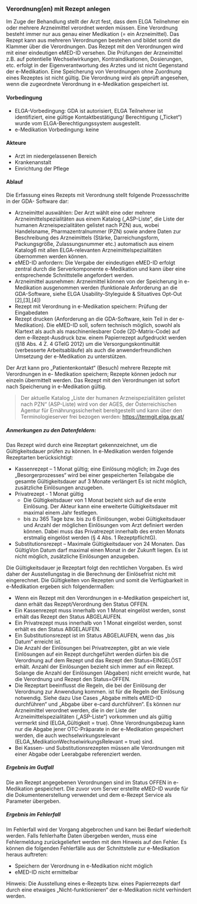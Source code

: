 <h3 id="verordnung-en-mit-rezept-anlegen">Verordnung(en) mit Rezept anlegen</h3>
<p>Im Zuge der Behandlung stellt der Arzt fest, dass dem ELGA Teilnehmer ein oder mehrere Arzneimittel verordnet werden müssen. Eine Verordnung besteht immer nur aus genau einer Medikation (= ein Arzneimittel). Das Rezept kann aus mehreren Verordnungen bestehen und bildet somit die Klammer über die Verordnungen. Das Rezept mit den Verordnungen wird mit einer eindeutigen eMED-ID versehen.
Die Prüfungen der Arzneimittel z.B. auf potentielle Wechselwirkungen, Kontraindikationen, Dosierungen, etc. erfolgt in der Eigenverantwortung des Arztes und ist nicht Gegenstand der e-Medikation.
Eine Speicherung von Verordnungen ohne Zuordnung eines Rezeptes ist nicht gültig. Die Verordnung wird als geprüft angesehen, wenn die zugeordnete Verordnung in e-Medikation gespeichert ist.</p>
<h4 id="vorbedingung">Vorbedingung</h4>
<ul>
<li>ELGA-Vorbedingung: GDA ist autorisiert, ELGA Teilnehmer ist identifiziert, eine gültige Kontaktbestätigung/ Berechtigung („Ticket“) wurde vom ELGA-Berechtigungssystem ausgestellt.</li>
<li>e-Medikation Vorbedingung: keine</li>
</ul>
<h4 id="akteure">Akteure</h4>
<ul>
<li>Arzt im niedergelassenen Bereich</li>
<li>Krankenanstalt</li>
<li>Einrichtung der Pflege</li>
</ul>
<h4 id="ablauf">Ablauf</h4>
<p>Die Erfassung eines Rezepts mit Verordnung stellt folgende Prozessschritte in der GDA- Software dar:</p>
<ul>
<li>Arzneimittel auswählen: Der Arzt wählt eine oder mehrere Arzneimittelspezialitäten aus einem Katalog („ASP-Liste“, die Liste der humanen Arzneispezialitäten gelistet nach PZN) aus, wobei Handelsname, Pharmazentralnummer (PZN) sowie andere Daten zur Beschreibung des Arzneimittels (Stärke, Darreichungsform, Packungsgröße, Zulassungsnummer etc.) automatisch aus einem Katalog6 mit allen ELGA-relevanten Arzneimittelspezialitäten übernommen werden können.</li>
<li>eMED-ID anfordern: Die Vergabe der eindeutigen eMED-ID erfolgt zentral durch die Serverkomponente e-Medikation und kann über eine entsprechende Schnittstelle angefordert werden.</li>
<li>Arzneimittel ausnehmen: Arzneimittel können von der Speicherung in e-Medikation ausgenommen werden (funktionale Anforderung an die GDA-Software, siehe ELGA Usability-Styleguide &amp; Situatives Opt-Out [2],[3],[4])</li>
<li>Rezept mit Verordnung in e-Medikation speichern: Prüfung der Eingabedaten</li>
<li>Rezept drucken (Anforderung an die GDA-Software, kein Teil in der e-Medikation). Die eMED-ID soll, sofern technisch möglich, sowohl als Klartext als auch als maschinenlesbarer Code (2D-Matrix-Code) auf dem e-Rezept-Ausdruck bzw. einem Papierrezept aufgedruckt werden (§18 Abs. 4 Z. 4 GTelG 2012) um die Versorgungskontinuität (verbesserte Arbeitsabläufe) als auch die anwenderfreundlichen Umsetzung der e-Medikation zu unterstützen.</li>
</ul>
<p>Der Arzt kann pro „Patientenkontakt“ (Besuch) mehrere Rezepte mit Verordnungen in e- Medikation speichern; Rezepte können jedoch nur einzeln übermittelt werden. Das Rezept mit den Verordnungen ist sofort nach Speicherung in e-Medikation gültig.</p>
<blockquote>
<p>Der aktuelle Katalog „Liste der humanen Arzneispezialitäten gelistet nach PZN“ (ASP-Liste) wird von der AGES, der Österreichischen Agentur für Ernährungssicherheit bereitgestellt und kann über den Terminologieserver frei bezogen werden: <a href="https://termgit.elga.gv.at/">https://termgit.elga.gv.at/</a></p>
</blockquote>
<h5 id="anmerkungen-zu-den-datenfeldern-">Anmerkungen zu den Datenfeldern:</h5>
<p>Das Rezept wird durch eine Rezeptart gekennzeichnet, um die Gültigkeitsdauer prüfen zu können. In e-Medikation werden folgende Rezeptarten berücksichtigt:</p>
<ul>
<li>Kassenrezept – 1 Monat gültig; eine Einlösung möglich; im Zuge des „Besorgerprozesses“ wird bei einer gespeicherten Teilabgabe die gesamte Gültigkeitsdauer auf 3 Monate verlängert
Es ist nicht möglich, zusätzliche Einlösungen anzugeben.</li>
<li>Privatrezept - 1 Monat gültig<ul>
<li>Die Gültigkeitsdauer von 1 Monat bezieht sich auf die erste Einlösung. Der Akteur kann eine erweiterte Gültigkeitsdauer mit maximal einem Jahr festlegen.</li>
<li>bis zu 365 Tage bzw. bis zu 6 Einlösungen, wobei Gültigkeitsdauer und Anzahl der möglichen Einlösungen vom Arzt definiert werden können.  Dabei muss das Privatrezept innerhalb des ersten Monats erstmalig eingelöst werden (§ 4 Abs. 1 RezeptpflichtG).</li>
</ul>
</li>
<li>Substitutionsrezept – Maximale Gültigkeitsdauer von 24 Monaten. Das GültigVon Datum darf maximal einen Monat in der Zukunft liegen. 
Es ist nicht möglich, zusätzliche Einlösungen anzugeben. </li>
</ul>
<p>Die Gültigkeitsdauer je Rezeptart folgt den rechtlichen Vorgaben. Es wird daher der Ausstellungstag in die Berechnung der Einlösefrist nicht mit eingerechnet. Die Gültigkeiten von Rezepten und somit die Verfügbarkeit in e-Medikation ergeben sich folgendermaßen:</p>
<ul>
<li>Wenn ein Rezept mit den Verordnungen in e-Medikation gespeichert ist, dann erhält das
Rezept/Verordnung den Status OFFEN.</li>
<li>Ein Kassenrezept muss innerhalb von 1 Monat eingelöst werden, sonst erhält das Rezept den Status ABGELAUFEN.</li>
<li>Ein Privatrezept muss innerhalb von 1 Monat eingelöst werden, sonst erhält es den Status ABGELAUFEN.</li>
<li>Ein Substitutionsrezept ist im Status ABGELAUFEN, wenn das „bis Datum“ erreicht ist.</li>
<li>Die Anzahl der Einlösungen bei Privatrezepten, gibt an wie viele Einlösungen auf ein Rezept durchgeführt werden dürfen bis die Verordnung auf dem Rezept und das Rezept
den Status=EINGELÖST erhält. Anzahl der Einlösungen bezieht sich immer auf ein
Rezept. Solange die Anzahl der Einlösungen (Abgaben) nicht erreicht wurde, hat die
Verordnung und Rezept den Status=OFFEN.</li>
<li>Die Rezeptart beeinflusst die Regeln, die bei der Einlösung der Verordnung zur Anwendung kommen. ist für die Regeln der Einlösung notwendig. Siehe dazu Use Cases „Abgabe mittels eMED-ID durchführen“ und „Abgabe über e-card durchführen“. 
Es können nur Arzneimittel verordnet werden, die in der Liste der Arzneimittelspezialitäten
(„ASP-Liste“) vorkommen und als gültig vermerkt sind (ELGA_Gültigkeit = true). Ohne
Verordnungsbezug kann nur die Abgabe jener OTC-Präparate in der e-Medikation gespeichert werden, die auch wechselwirkungsrelevant (ELGA_MedikationWechselwirkungsRelevant = true) sind.</li>
<li>Bei Kassen- und Substitutionsrezepten müssen alle Verordnungen mit einer Abgabe oder Leerabgabe referenziert werden. </li>
</ul>
<h5 id="ergebnis-im-gutfall">Ergebnis im Gutfall</h5>
<p>Die am Rezept angegebenen Verordnungen sind im Status OFFEN in e-Medikation gespeichert. Die zuvor vom Server erstellte eMED-ID wurde für die Dokumentenerstellung verwendet und dem e-Rezept Service als Parameter übergeben.</p>
<h5 id="ergebnis-im-fehlerfall">Ergebnis im Fehlerfall</h5>
<p>Im Fehlerfall wird der Vorgang abgebrochen und kann bei Bedarf wiederholt werden. Falls fehlerhafte Daten übergeben werden, muss eine Fehlermeldung zurückgeliefert werden mit dem Hinweis auf den Fehler.
Es können die folgenden Fehlerfälle aus der Schnittstelle zur e-Medikation heraus auftreten:</p>
<ul>
<li>Speichern der Verordnung in e-Medikation nicht möglich</li>
<li>eMED-ID nicht ermittelbar</li>
</ul>
<p>Hinweis: Die Ausstellung eines e-Rezepts bzw. eines Papierrezepts darf durch eine etwaiges „Nicht-funktionieren“ der e-Medikation nicht verhindert werden.</p>
